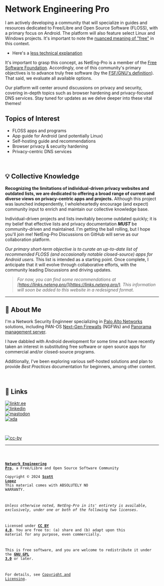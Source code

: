 # Network Engineering Pro

I am actively developing a community that will specialize in guides and
resources dedicated to Free/Libre and Open Source Software (FLOSS), with a
primary focus on Android. The platform will also feature select Linux and
Windows projects. It's important to note the
[nuanced meaning of "free"](https://www.gnu.org/philosophy/free-sw.html) in this
context.

- Here's a
  [less technical explanation](https://itsfoss.com/what-is-foss/#free-in-free-and-open-source-software-does-not-mean-free-of-cost)

It's important to grasp this concept, as NetEng-Pro is a member of the
[Free Software Foundation](https://www.fsf.org). Accordingly, one of this
community's primary objectives is to advance truly free software (by the
[FSF/GNU's definition](https://www.gnu.org/philosophy/free-sw.html#fs-definition)).
That said, we evaluate all available options.

Our platform will center around discussions on privacy and security, covering
in-depth topics such as browser hardening and privacy-focused DNS services. Stay
tuned for updates as we delve deeper into these vital themes!

## Topics of Interest

- FLOSS apps and programs
- App guide for Android (and potentially Linux)
- Self-hosting guide and recommendations
- Browser privacy & security hardening
- Privacy-centric DNS services

&NonBreakingSpace; <!-- space for clarity -->

## 💡 Collective Knowledge

**Recognizing the limitations of individual-driven privacy websites and outdated
lists, we are dedicated to offering a broad range of current and diverse views
on privacy-centric apps and projects.** Although this project was launched
independently, I wholeheartedly encourage (and expect) community input to enrich
and maintain our collective knowledge base.

Individual-driven projects and lists inevitably become outdated quickly; it is
my belief that effective lists and privacy documentation **_MUST_** be
community-driven and maintained. I'm getting the ball rolling, but I hope you'll
join me! NetEng-Pro Discussions on GitHub will serve as our collaboration
platform.

_Our primary short-term objective is to curate an up-to-date list of recommended
FLOSS (and occasionally notable closed-source) apps for Android users._ This
list is intended as a starting point. Once complete, I anticipate that it will
evolve through collaborative efforts, with the community leading Discussions and
driving updates.

> _For now, you can find some recommendations at
> [https://links.neteng.pro/](https://links.neteng.pro/). This information
> will soon be added to this website in a redesigned format._

---

## 🚀 About Me

I'm a Network Security Enginneer specializing in
[Palo Alto Networks](https://www.paloaltonetworks.com) solutions, including
PAN-OS [Next-Gen Firewalls](https://docs.paloaltonetworks.com/pan-os) (NGFWs)
and [Panorama management server](https://docs.paloaltonetworks.com/panorama).

I have dabbled with Android development for some time and have recently taken an
interest in substituting free software or open source apps for commercial and/or
closed-source programs.

Additionally, I've been exploring various self-hosted solutions and plan to
provide _Best Practices_ documentation for beginners, among other content.

&NonBreakingSpace; <!-- space for clarity -->

## 🔗 Links

[![linktr.ee](https://img.shields.io/badge/linktree-43E55E?style=for-the-badge&logo=linktree&logoColor=white)](https://linktr.ee/scottlopez)<br>
[![linkedin](https://img.shields.io/badge/linkedin-0A66C2?style=for-the-badge&logo=linkedin&logoColor=white)](https://www.linkedin.com/in/scottlopez)<br>
[![mastodon](https://img.shields.io/badge/Mastodon-6364FF?style=for-the-badge&logo=Mastodon&logoColor=white)](https://noc.social/@sundevil311)<br>
[![xda](https://img.shields.io/badge/xda%20developers-2DAAE9?style=for-the-badge&logo=xda-developers&logoColor=white)](https://xda.neteng.pro)

&NonBreakingSpace; <!-- space for clarity -->

[![cc-by](https://forthebadge.com/images/badges/cc-by.png)](https://creativecommons.org/licenses/by/4.0/)

---
<code style="height: 50vh; width: 100%; background: transparent; border: none; border-radius: 0; resize: none; outline: none;">

**[Network Engineering Pro](https://www.neteng.pro/)**, a Free/Libre and Open Source Software Community<br />
Copyright &copy; 2024 **[Scott Lopez](https://linktr.ee/scottlopez/)**
<br />This material comes with ABSOLUTELY NO WARRANTY.

_Unless otherwise noted, NetEng-Pro in its' entirety is available, exclusively, under one or both of the following two licenses._

Licensed under **[CC BY 4.0](https://creativecommons.org/licenses/by/4.0/)**. You are free to: (a) share and (b) adapt upon this material for any purpose, even commercially.

This is free software, and you are welcome to redistribute it under the **[GNU GPL 3.0](https://spdx.org/licenses/GPL-3.0-or-later.html)** or later.

For details, see [Copyright and Licensing](https://wwww.neteng.pro/license.html).

</code>
